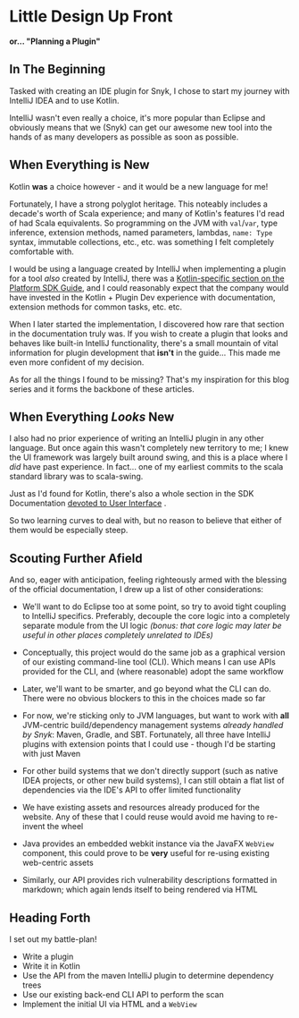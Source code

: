 # Little Design Up Front

**or... "Planning a Plugin"**

## In The Beginning

Tasked with creating an IDE plugin for Snyk, I chose to start my journey
with IntelliJ IDEA and to use Kotlin.

IntelliJ wasn't even really a choice, it's more popular than Eclipse and obviously
means that we (Snyk) can get our awesome new tool into the hands of as many developers as possible
as soon as possible.


## When Everything is New

Kotlin **was** a choice however - and it would be a new language for me!

Fortunately, I have a strong polyglot heritage.  This noteably includes a decade's worth of Scala experience;
and many of Kotlin's features I'd read of had Scala equivalents.  So programming on the JVM with
`val`/`var`, type inference, extension methods, named parameters, lambdas, `name: Type` syntax,
immutable collections, etc., etc. was something I felt completely comfortable with.

I would be using a language created by IntelliJ when implementing a plugin
for a tool *also* created by IntelliJ, there was a
[Kotlin-specific section on the Platform SDK Guide](https://www.jetbrains.org/intellij/sdk/docs/tutorials/kotlin.html),
and I could reasonably expect that the company would have invested in the Kotlin + Plugin Dev
experience with documentation, extension methods for common tasks, etc. etc.

When I later started the implementation, I discovered how rare that section in the documentation truly was.
If you wish to create a plugin that looks and behaves like built-in IntelliJ functionality,
there's a small mountain of vital information for plugin development that **isn't** in the guide...
This made me even more confident of my decision.

As for all the things I found to be missing?  That's my inspiration for this blog series and it
forms the backbone of these articles.

## When Everything *Looks* New

I also had no prior experience of writing an IntelliJ plugin in any other language. 
But once again this wasn't completely new territory to me;
I knew the UI framework was largely built around swing, and this is a place where I
*did* have past experience.
In fact... one of my earliest commits to the scala standard library was to scala-swing.

Just as I'd found for Kotlin, there's also a whole section in the SDK Documentation
[devoted to User Interface](https://www.jetbrains.org/intellij/sdk/docs/user_interface_components/user_interface_components.html)
.

So two learning curves to deal with, but no reason to believe that either of them would be especially steep.

## Scouting Further Afield

And so, eager with anticipation, feeling righteously armed with the blessing of the official documentation,
I drew up a list of other considerations:

- We'll want to do Eclipse too at some point, so try to avoid tight coupling to IntelliJ specifics.
  Preferably, decouple the core logic into a completely separate module from the UI logic
  _(bonus: that core logic may later be useful in other places completely unrelated to IDEs)_
   
- Conceptually, this project would do the same job as a graphical version of our existing command-line tool
  (CLI).  Which means I can use APIs provided for the CLI, and (where reasonable) adopt the same workflow
   
- Later, we'll want to be smarter, and go beyond what the CLI can do.  There were no obvious blockers
  to this in the choices made so far
   
- For now, we're sticking only to JVM languages, but want to work with **all** JVM-centric build/dependency
  management systems _already handled by Snyk_: Maven, Gradle, and SBT.  Fortunately, all three have
  IntelliJ plugins with extension points that I could use - though I'd be starting with just Maven
  
- For other build systems that we don't directly support (such as native IDEA projects, or other new build systems),
  I can still obtain a flat list of dependencies via the IDE's API to offer limited functionality 
   
- We have existing assets and resources already produced for the website.  Any of these that I could
  reuse would avoid me having to re-invent the wheel
   
- Java provides an embedded webkit instance via the JavaFX `WebView` component, this could prove to
  be **very** useful for re-using existing web-centric assets
   
- Similarly, our API provides rich vulnerability descriptions formatted in markdown; which again lends
  itself to being rendered via HTML

## Heading Forth

I set out my battle-plan!

- Write a plugin
- Write it in Kotlin
- Use the API from the maven IntelliJ plugin to determine dependency trees
- Use our existing back-end CLI API to perform the scan
- Implement the initial UI via HTML and a `WebView`
